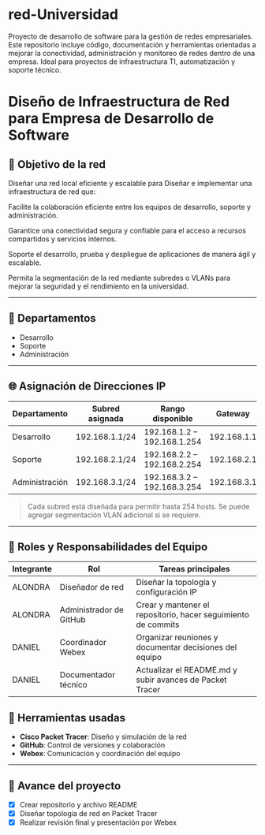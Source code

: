 # red-Universidad 
Proyecto de desarrollo de software para la gestión de redes empresariales. Este repositorio incluye código, documentación y herramientas orientadas a mejorar la conectividad, administración y monitoreo de redes dentro de una empresa. Ideal para proyectos de infraestructura TI, automatización y soporte técnico.
# Diseño de Infraestructura de Red para Empresa de Desarrollo de Software

## 🎯 Objetivo de la red

Diseñar una red local eficiente y escalable para Diseñar e implementar una infraestructura de red que:

Facilite la colaboración eficiente entre los equipos de desarrollo, soporte y administración.

Garantice una conectividad segura y confiable para el acceso a recursos compartidos y servicios internos.

Soporte el desarrollo, prueba y despliegue de aplicaciones de manera ágil y escalable.

Permita la segmentación de la red mediante subredes o VLANs para mejorar la seguridad y el rendimiento en la universidad.

---

## 🏢 Departamentos

- Desarrollo
- Soporte
- Administración

---

## 🌐 Asignación de Direcciones IP

| Departamento   | Subred asignada     | Rango disponible       | Gateway             |
|----------------|---------------------|-------------------------|---------------------|
| Desarrollo     | 192.168.1.1/24      | 192.168.1.2  – 192.168.1.254  | 192.168.1.1       |
| Soporte        | 192.168.2.1/24      | 192.168.2.2  – 192.168.2.254  | 192.168.2.1       |
| Administración | 192.168.3.1/24      | 192.168.3.2  – 192.168.3.254  | 192.168.3.1       |

> Cada subred está diseñada para permitir hasta 254 hosts. Se puede agregar segmentación VLAN adicional si se requiere.

---

## 👥 Roles y Responsabilidades del Equipo

| Integrante           | Rol                         | Tareas principales                                              |
|----------------------|-----------------------------|------------------------------------------------------------------|
| ALONDRA              | Diseñador de red            | Diseñar la topología y configuración IP                         |
| ALONDRA              | Administrador de GitHub     | Crear y mantener el repositorio, hacer seguimiento de commits   |
| DANIEL               | Coordinador Webex           | Organizar reuniones y documentar decisiones del equipo          |
| DANIEL               | Documentador técnico        | Actualizar el README.md y subir avances de Packet Tracer        |


## 🔄 Herramientas usadas

- **Cisco Packet Tracer**: Diseño y simulación de la red
- **GitHub**: Control de versiones y colaboración
- **Webex**: Comunicación y coordinación del equipo

---

## 📅 Avance del proyecto

- [x] Crear repositorio y archivo README
- [x] Diseñar topología de red en Packet Tracer
- [x] Realizar revisión final y presentación por Webex
